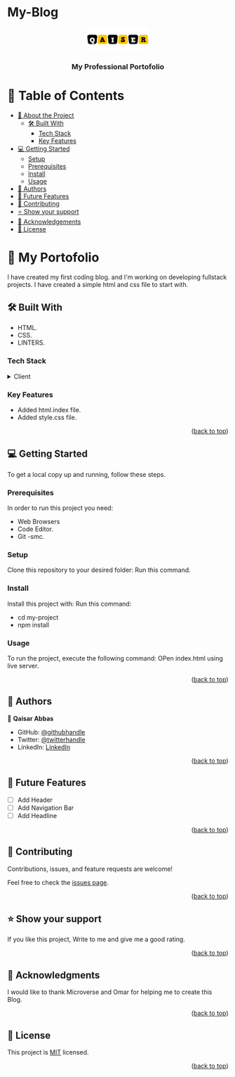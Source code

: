 # My-Blog

<a name="readme-top"></a>

<div align="center">
  <img src="./logo.png" alt="logo" width="140"  height="auto" />
  <br/>

  <h3><b>My Professional Portofolio</b></h3>

</div>

# 📗 Table of Contents

- [📖 About the Project](#about-project)
  - [🛠 Built With](#built-with)
    - [Tech Stack](#tech-stack)
    - [Key Features](#key-features)
- [💻 Getting Started](#getting-started)
  - [Setup](#setup)
  - [Prerequisites](#prerequisites)
  - [Install](#install)
  - [Usage](#usage)
- [👥 Authors](#authors)
- [🔭 Future Features](#future-features)
- [🤝 Contributing](#contributing)
- [⭐️ Show your support](#support)
- [🙏 Acknowledgements](#acknowledgements)
- [📝 License](#license)

# 📖 My Portofolio <a name="about-project"></a>

I have created my first coding blog. and I'm working on developing fullstack projects. I have created a simple html and css file to start with.

## 🛠 Built With <a name="built-with"></a>

- HTML.
- CSS.
- LINTERS.

### Tech Stack <a name="tech-stack"></a>

<details>
  <summary>Client</summary>
  <ul>
    <li><a href="https://reactjs.org/">HTML</a></li>
    <li><a href="https://reactjs.org/">CSS</a></li>
    <li><a href="https://reactjs.org/"></a>LINTERS</li>

  </ul>
</details>

### Key Features <a name="key-features"></a>

- Added html.index file.
- Added style.css file.

<p align="right">(<a href="#readme-top">back to top</a>)</p>

## 💻 Getting Started <a name="getting-started"></a>

To get a local copy up and running, follow these steps.

### Prerequisites

In order to run this project you need:

- Web Browsers
- Code Editor.
- Git -smc.

### Setup

Clone this repository to your desired folder:
Run this command.

### Install

Install this project with:
Run this command:

- cd my-project
- npm install

### Usage

To run the project, execute the following command:
OPen index.html using live server.

<p align="right">(<a href="#readme-top">back to top</a>)</p>

## 👥 Authors <a name="authors"></a>

👤 **Qaisar Abbas**

- GitHub: [@githubhandle](https://github.com/Kaiserabbas/)
- Twitter: [@twitterhandle](https://twitter.com/AbbasKayser)
- LinkedIn: [LinkedIn](https://www.linkedin.com/in/qaisar-abbas-21a93840/)

<p align="right">(<a href="#readme-top">back to top</a>)</p>

## 🔭 Future Features <a name="future-features"></a>

- [ ] Add Header
- [ ] Add Navigation Bar
- [ ] Add Headline

<p align="right">(<a href="#readme-top">back to top</a>)</p>

## 🤝 Contributing <a name="contributing"></a>

Contributions, issues, and feature requests are welcome!

Feel free to check the [issues page](../../issues/).

<p align="right">(<a href="#readme-top">back to top</a>)</p>

## ⭐️ Show your support <a name="support"></a>

If you like this project, Write to me and give me a good rating.

<p align="right">(<a href="#readme-top">back to top</a>)</p>

## 🙏 Acknowledgments <a name="acknowledgements"></a>

I would like to thank Microverse and Omar for helping me to create this Blog.

<p align="right">(<a href="#readme-top">back to top</a>)</p>

## 📝 License <a name="license"></a>

This project is [MIT](./LICENSE) licensed.

<p align="right">(<a href="#readme-top">back to top</a>)</p>
